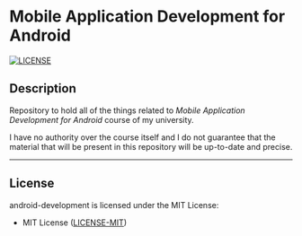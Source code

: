 # Mobile Application Development for Android

[![LICENSE](https://img.shields.io/badge/License-MIT-blue.svg)](https://github.com/GiorgiBeriashvili/android-development#License "Project's LICENSE section")

## Description

Repository to hold all of the things related to *Mobile Application Development for Android* course of my university.

I have no authority over the course itself and I do not guarantee that the material that will be present in this repository will be up-to-date and precise.

---

## License

android-development is licensed under the MIT License:

* MIT License ([LICENSE-MIT](https://github.com/GiorgiBeriashvili/android-development/blob/master/LICENSE "Copy of the MIT license"))
